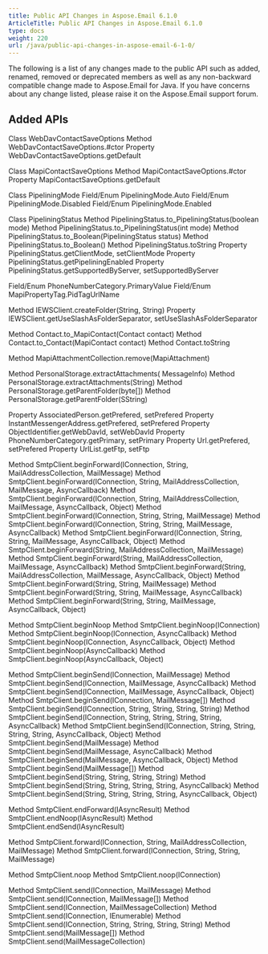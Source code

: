 ```yaml
---
title: Public API Changes in Aspose.Email 6.1.0
ArticleTitle: Public API Changes in Aspose.Email 6.1.0
type: docs
weight: 220
url: /java/public-api-changes-in-aspose-email-6-1-0/
---
```


The following is a list of any changes made to the public API such as added, renamed, removed or deprecated members as well as any non-backward compatible change made to Aspose.Email for Java. If you have concerns about any change listed, please raise it on the Aspose.Email support forum.
## **Added APIs**
Class WebDavContactSaveOptions
Method WebDavContactSaveOptions.#ctor
Property WebDavContactSaveOptions.getDefault

Class MapiContactSaveOptions
Method MapiContactSaveOptions.#ctor
Property MapiContactSaveOptions.getDefault

Class PipeliningMode
Field/Enum PipeliningMode.Auto
Field/Enum PipeliningMode.Disabled
Field/Enum PipeliningMode.Enabled

Class PipeliningStatus
Method PipeliningStatus.to_PipeliningStatus(boolean mode)
Method PipeliningStatus.to_PipeliningStatus(int mode)
Method PipeliningStatus.to_Boolean(PipeliningStatus status)
Method PipeliningStatus.to_Boolean()
Method PipeliningStatus.toString
Property PipeliningStatus.getClientMode, setClientMode
Property PipeliningStatus.getPipeliningEnabled
Property PipeliningStatus.getSupportedByServer, setSupportedByServer

Field/Enum PhoneNumberCategory.PrimaryValue
Field/Enum MapiPropertyTag.PidTagUrlName

Method IEWSClient.createFolder(String, String)
Property IEWSClient.getUseSlashAsFolderSeparator, setUseSlashAsFolderSeparator

Method Contact.to_MapiContact(Contact contact)
Method Contact.to_Contact(MapiContact contact)
Method Contact.toString

Method MapiAttachmentCollection.remove(MapiAttachment)

Method PersonalStorage.extractAttachments( MessageInfo)
Method PersonalStorage.extractAttachments(String)
Method PersonalStorage.getParentFolder(byte[])
Method PersonalStorage.getParentFolder(SString)

Property AssociatedPerson.getPrefered, setPrefered
Property InstantMessengerAddress.getPrefered, setPrefered
Property ObjectIdentifier.getWebDavId, setWebDavId
Property PhoneNumberCategory.getPrimary, setPrimary
Property Url.getPrefered, setPrefered
Property UrlList.getFtp, setFtp

Method SmtpClient.beginForward(IConnection, String, MailAddressCollection, MailMessage)
Method SmtpClient.beginForward(IConnection, String, MailAddressCollection, MailMessage, AsyncCallback)
Method SmtpClient.beginForward(IConnection, String, MailAddressCollection, MailMessage, AsyncCallback, Object)
Method SmtpClient.beginForward(IConnection, String, String, MailMessage)
Method SmtpClient.beginForward(IConnection, String, String, MailMessage, AsyncCallback)
Method SmtpClient.beginForward(IConnection, String, String, MailMessage, AsyncCallback, Object)
Method SmtpClient.beginForward(String, MailAddressCollection, MailMessage)
Method SmtpClient.beginForward(String, MailAddressCollection, MailMessage, AsyncCallback)
Method SmtpClient.beginForward(String, MailAddressCollection, MailMessage, AsyncCallback, Object)
Method SmtpClient.beginForward(String, String, MailMessage)
Method SmtpClient.beginForward(String, String, MailMessage, AsyncCallback)
Method SmtpClient.beginForward(String, String, MailMessage, AsyncCallback, Object)

Method SmtpClient.beginNoop
Method SmtpClient.beginNoop(IConnection)
Method SmtpClient.beginNoop(IConnection, AsyncCallback)
Method SmtpClient.beginNoop(IConnection, AsyncCallback, Object)
Method SmtpClient.beginNoop(AsyncCallback)
Method SmtpClient.beginNoop(AsyncCallback, Object)

Method SmtpClient.beginSend(IConnection, MailMessage)
Method SmtpClient.beginSend(IConnection, MailMessage, AsyncCallback)
Method SmtpClient.beginSend(IConnection, MailMessage, AsyncCallback, Object)
Method SmtpClient.beginSend(IConnection, MailMessage[])
Method SmtpClient.beginSend(IConnection, String, String, String, String)
Method SmtpClient.beginSend(IConnection, String, String, String, String, AsyncCallback)
Method SmtpClient.beginSend(IConnection, String, String, String, String, AsyncCallback, Object)
Method SmtpClient.beginSend(MailMessage)
Method SmtpClient.beginSend(MailMessage, AsyncCallback)
Method SmtpClient.beginSend(MailMessage, AsyncCallback, Object)
Method SmtpClient.beginSend(MailMessage[])
Method SmtpClient.beginSend(String, String, String, String)
Method SmtpClient.beginSend(String, String, String, String, AsyncCallback)
Method SmtpClient.beginSend(String, String, String, String, AsyncCallback, Object)

Method SmtpClient.endForward(IAsyncResult)
Method SmtpClient.endNoop(IAsyncResult)
Method SmtpClient.endSend(IAsyncResult)

Method SmtpClient.forward(IConnection, String, MailAddressCollection, MailMessage)
Method SmtpClient.forward(IConnection, String, String, MailMessage)

Method SmtpClient.noop
Method SmtpClient.noop(IConnection)

Method SmtpClient.send(IConnection, MailMessage)
Method SmtpClient.send(IConnection, MailMessage[])
Method SmtpClient.send(IConnection, MailMessageCollection)
Method SmtpClient.send(IConnection, IEnumerable)
Method SmtpClient.send(IConnection, String, String, String, String)
Method SmtpClient.send(MailMessage[])
Method SmtpClient.send(MailMessageCollection)
